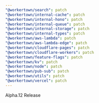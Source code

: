 ```yaml
---
"@workertown/search": patch
"@workertown/internal-cache": patch
"@workertown/internal-hono": patch
"@workertown/internal-queue": patch
"@workertown/internal-storage": patch
"@workertown/internal-types": patch
"@workertown/aws-lambda": patch
"@workertown/aws-lambda-edge": patch
"@workertown/cloudflare-pages": patch
"@workertown/cloudflare-workers": patch
"@workertown/feature-flags": patch
"@workertown/kv": patch
"@workertown/node": patch
"@workertown/pub-sub": patch
"@workertown/utils": patch
"@workertown/vercel": patch
---
```


Alpha.12 Release
